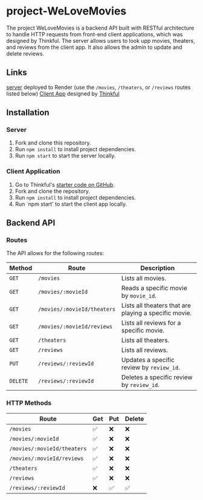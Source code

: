 # project-WeLoveMovies

The project WeLoveMovies is a backend API built with RESTful architecture to handle HTTP requests from front-end client applications, which was designed by Thinkful. The server allows users to look upp movies, theaters, and reviews from the client app. It also allows the admin to update and delete reviews.

## Links

[server](https://deploy-welovemovies-6ox2.onrender.com/movies) deployed to Render (use the `/movies`, `/theaters`, or `/reviews` routes listed below)
[Client App](https://we-love-movies-app-front-end.vercel.app/) designed by [Thinkful](https://github.com/Thinkful-Ed/starter-movie-front-end)

## Installation

### Server

1. Fork and clone this repository.
1. Run `npm install` to install project dependencies.
1. Run `npm start` to start the server locally.  

### Client Application

1. Go to Thinkful's [starter code on GitHub](https://github.com/Thinkful-Ed/starter-movie-front-end).
1. Fork and clone the repository.
1. Run `npm install` to install project dependencies.
1. Run `npm start' to start the client app locally.

## Backend API

### Routes

The API allows for the following routes:

Method | Route | Description
 -|-|-
| `GET` | `/movies` | Lists all movies.
| `GET` | `/movies/:movieId` | Reads a specific movie by `movie_id`.
| `GET` | `/movies/:movieId/theaters` | Lists all theaters that are playing a specific movie.
| `GET` | `/movies/:movieId/reviews` | Lists all reviews for a specific movie.
| `GET` | `/theaters` | Lists all theaters.
| `GET` | `/reviews` | Lists all reviews.
| `PUT` | `/reviews/:reviewId` | Updates a specific review by `review_id`.
| `DELETE` | `/reviews/:reviewId` | Deletes a specific review by `review_id`.

### HTTP Methods

| Route       | Get         | Put        | Delete       |      
| ----------- | ----------- | ---------- | ------------ |
| ```/movies```      | ✅      |❌      |       ❌       |
| ```/movies/:movieId```   | ✅        | ❌         | ❌         |
| ```/movies/:movieId/theaters```      |✅      | ❌    |       ❌       |
| ```/movies/:movieId/reviews```   | ✅        | ❌       | ❌         |
| ```/theaters```   | ✅        | ❌       | ❌         |
| ```/reviews```   | ✅       | ❌         | ❌         |
| ```/reviews/:reviewId```   | ❌       | ✅         | ✅         |
